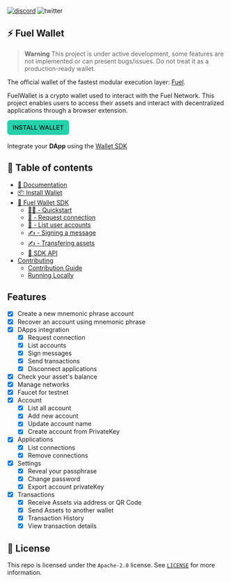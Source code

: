 [![discord](https://img.shields.io/badge/chat%20on-discord-orange?&logo=discord&logoColor=ffffff&color=7389D8&labelColor=6A7EC2)](https://discord.gg/xfpK4Pe)
![twitter](https://img.shields.io/twitter/follow/SwayLang?style=social)

## ⚡️ Fuel Wallet

> **Warning**
> This project is under active development, some features are not implemented or can present bugs/issues. Do not treat it as a production-ready wallet.

The official wallet of the fastest modular execution layer: [Fuel](https://fuel.network).

FuelWallet is a crypto wallet used to interact with the Fuel Network. This project enables users to access their assets and interact with decentralized applications through a browser extension.

[![Install Wallet](packages/docs/public/install-button.png)](https://wallet.fuel.network/docs/install/)

Integrate your **DApp** using the [Wallet SDK](https://wallet.fuel.network/docs/dev/getting-started/)

## 📗 Table of contents

- [📗 Documentation](https://wallet.fuel.network/)
- [📦 Install Wallet](https://wallet.fuel.network/docs/install/)
- [🧰 Fuel Wallet SDK](https://wallet.fuel.network/docs/dev/getting-started/)
  - [👨‍💻 - Quickstart](https://wallet.fuel.network/docs/dev/getting-started/)
  - [🔗 - Request connection](https://wallet.fuel.network/docs/dev/connecting/)
  - [📒 - List user accounts](https://wallet.fuel.network/docs/dev/accounts/)
  - [✍️ - Signing a message](https://wallet.fuel.network/docs/dev/signing/)
  - [✍️ - Transfering assets](https://wallet.fuel.network/docs/dev/assets/)
  - [📗 SDK API](https://wallet.fuel.network/docs/dev/reference/)
- [Contributing](https://wallet.fuel.network/docs/contributing/guide/)
  - [Contribution Guide](https://wallet.fuel.network/docs/contributing/guide/)
  - [Running Locally](https://wallet.fuel.network/docs/contributing/running-locally)

## Features

- [x] Create a new mnemonic phrase account
- [x] Recover an account using mnemonic phrase
- [x] DApps integration
  - [x] Request connection
  - [x] List accounts
  - [x] Sign messages
  - [x] Send transactions
  - [x] Disconnect applications
- [x] Check your asset's balance
- [x] Manage networks
- [x] Faucet for testnet
- [x] Account
  - [x] List all account
  - [x] Add new account
  - [x] Update account name
  - [x] Create account from PrivateKey
- [x] Applications
  - [x] List connections
  - [x] Remove connections
- [x] Settings
  - [x] Reveal your passphrase
  - [x] Change password
  - [x] Export account privateKey
- [x] Transactions
  - [x] Receive Assets via address or QR Code
  - [x] Send Assets to another wallet
  - [x] Transaction History
  - [x] View transaction details

## 📜 License

This repo is licensed under the `Apache-2.0` license. See [`LICENSE`](./LICENSE) for more information.
